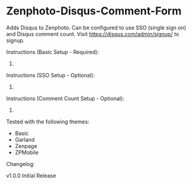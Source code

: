 # Zenphoto-Disqus-Comment-Form
Adds Disqus to Zenphoto. Can be configured to use SSO (single sign on) and Disqus comment count. Visit https://disqus.com/admin/signup/ to signup.

Instructions (Basic Setup - Required):

1. 

Instructions (SSO Setup - Optional):

1.

Instructions (Comment Count Setup - Optional):

1.

Tested with the following themes:

* Basic
* Garland
* Zenpage
* ZPMobile

Changelog:

v1.0.0 Initial Release
